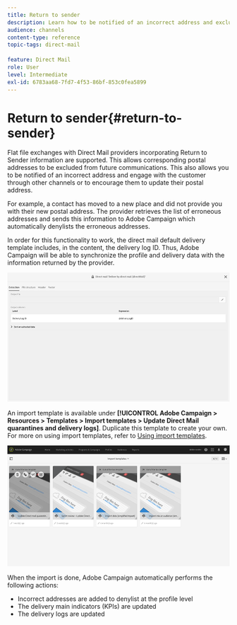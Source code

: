 ```yaml
---
title: Return to sender
description: Learn how to be notified of an incorrect address and exclude it from future communications.
audience: channels
content-type: reference
topic-tags: direct-mail

feature: Direct Mail
role: User
level: Intermediate
exl-id: 6783aa68-7fd7-4f53-86bf-853c0fea5899
---
```

# Return to sender{#return-to-sender}

Flat file exchanges with Direct Mail providers incorporating Return to Sender information are supported. This allows corresponding postal addresses to be excluded from future communications. This also allows you to be notified of an incorrect address and engage with the customer through other channels or to encourage them to update their postal address.

For example, a contact has moved to a new place and did not provide you with their new postal address. The provider retrieves the list of erroneous addresses and sends this information to Adobe Campaign which automatically denylists the erroneous addresses.

In order for this functionality to work, the direct mail default delivery template includes, in the content, the delivery log ID. Thus, Adobe Campaign will be able to synchronize the profile and delivery data with the information returned by the provider.

![](assets/direct_mail_return_sender_1.png)

An import template is available under **[!UICONTROL Adobe Campaign > Resources > Templates > Import templates > Update Direct Mail quarantines and delivery logs]**. Duplicate this template to create your own. For more on using import templates, refer to [Using import templates](../../automating/using/importing-data-with-import-templates.md#setting-up-import-templates).

![](assets/direct_mail_return_sender_2.png)

When the import is done, Adobe Campaign automatically performs the following actions:

* Incorrect addresses are added to denylist at the profile level
* The delivery main indicators (KPIs) are updated
* The delivery logs are updated
